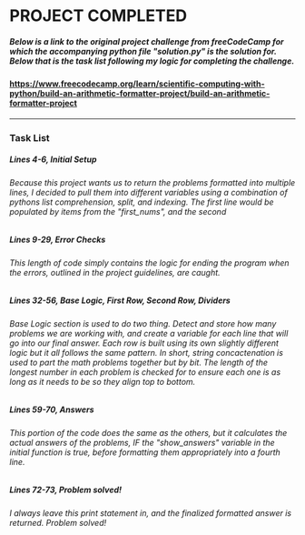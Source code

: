 # PROJECT COMPLETED

##### Below is a link to the original project challenge from freeCodeCamp for which the accompanying python file "solution.py" is the solution for. Below that is the task list following my logic for completing the challenge.

#### https://www.freecodecamp.org/learn/scientific-computing-with-python/build-an-arithmetic-formatter-project/build-an-arithmetic-formatter-project

****

### Task List 

##### Lines 4-6, Initial Setup
###### Because this project wants us to return the problems formatted into multiple lines, I decided to pull them into different variables using a combination of pythons list comprehension, split, and indexing. The first line would be populated by items from the "first_nums", and the second

##### Lines 9-29, Error Checks
###### This length of code simply contains the logic for ending the program when the errors, outlined in the project guidelines, are caught.

##### Lines 32-56, Base Logic, First Row, Second Row, Dividers
###### Base Logic section is used to do two thing. Detect and store how many problems we are working with, and create a variable for each line that will go into our final answer. Each row is built using its own slightly different logic but it all follows the same pattern. In short, string concactenation is used to part the math problems together but by bit. The length of the longest number in each problem is checked for to ensure each one is as long as it needs to be so they align top to bottom.

##### Lines 59-70, Answers
###### This portion of the code does the same as the others, but it calculates the actual answers of the problems, IF the "show_answers" variable in the initial function is true, before formatting them appropriately into a fourth line.

##### Lines 72-73, Problem solved!
###### I always leave this print statement in, and the finalized formatted answer is returned. Problem solved!
